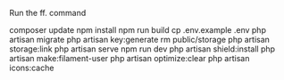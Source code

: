 Run the ff. command

composer update
npm install
npm run build
cp .env.example .env
php artisan migrate
php artisan key:generate
rm public/storage
php artisan storage:link
php artisan serve
npm run dev
php artisan shield:install
php artisan make:filament-user
php artisan optimize:clear
php artisan icons:cache
